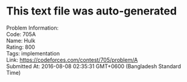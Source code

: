 # This text file was auto-generated  
  
Problem Information:  
Code: 705A  
Name: Hulk  
Rating: 800  
Tags: implementation  
Link: https://codeforces.com/contest/705/problem/A  
Submitted At: 2016-08-08 02:35:31 GMT+0600 (Bangladesh Standard Time)  
